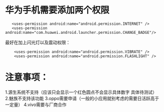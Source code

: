 # 华为手机需要添加两个权限
```
   <uses-permission android:name="android.permission.INTERNET" />
   <uses-permission android:name="com.huawei.android.launcher.permission.CHANGE_BADGE"/>

```

最好在加上闪光灯以及震动权限：
```
    <uses-permission android:name="android.permission.VIBRATE" />
    <uses-permission android:name="android.permission.FLASHLIGHT" />
```
# 注意事项：
  1.源生系统不支持（应该只会显示一个红色圆点不会显示具体数字 具体待测试）
  2.魅族不支持该功能
  3.oppo需要申请（一般的小应用就别考虑的需要日活跃高于一定量）
  4.vivo需要与厂商合作
